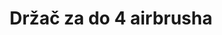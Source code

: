 ---
layout: product
title: "Držač za do 4 airbrusha"
price: "1350" 
desc: "Držač"
img_path: "/assets/img/HS-H2.webp"
brand: "N/A"
available: false
special_offer: false
new: false
soon: false
cat: "070000"
subcat: "070500"
subsubcat: "0N/A"
sifra: "HS-H2"
popular: false
spec: false
---